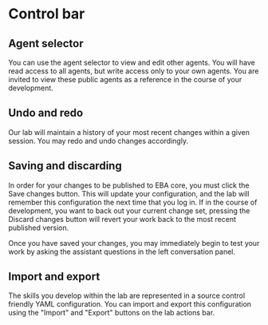 # Control bar

## Agent selector

You can use the agent selector to view and edit other agents. You will have read access to all agents, but write access only to your own agents. You are invited to view these public agents as a reference in the course of your development.

## Undo and redo

Our lab will maintain a history of your most recent changes within a given session. You may redo and undo changes accordingly.

## Saving and discarding

In order for your changes to be published to EBA core, you must click the Save changes button. This will update your configuration, and the lab will remember this configuration the next time that you log in. If in the course of development, you want to back out your current change set, pressing the Discard changes button will revert your work back to the most recent published version. 

Once you have saved your changes, you may immediately begin to test your work by asking the assistant questions in the left conversation panel. 

## Import and export

The skills you develop within the lab are represented in a source control friendly YAML configuration. You can import and export this configuration using the "Import" and "Export" buttons on the lab actions bar.
